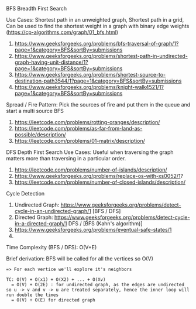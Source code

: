 BFS Breadth First Search

Use Cases: Shortest path in an unweighted graph, Shortest path in a grid, Can be used to find the shortest weight in a graph with binary edge weights (https://cp-algorithms.com/graph/01_bfs.html)
  1. https://www.geeksforgeeks.org/problems/bfs-traversal-of-graph/1?page=1&category=BFS&sortBy=submissions
  2. https://www.geeksforgeeks.org/problems/shortest-path-in-undirected-graph-having-unit-distance/1?page=1&category=BFS&sortBy=submissions
  3. https://www.geeksforgeeks.org/problems/shortest-source-to-destination-path3544/1?page=1&category=BFS&sortBy=submissions
  4. https://www.geeksforgeeks.org/problems/knight-walk4521/1?page=1&category=BFS&sortBy=submissions

Spread / Fire Pattern: Pick the sources of fire and put them in the queue and start a multi source BFS
  1. https://leetcode.com/problems/rotting-oranges/description/
  2. https://leetcode.com/problems/as-far-from-land-as-possible/description/
  3. https://leetcode.com/problems/01-matrix/description/

DFS Depth First Search
Use Cases: Useful when traversing the graph matters more than traversing in a particular order.
  1. https://leetcode.com/problems/number-of-islands/description/
  2. https://www.geeksforgeeks.org/problems/replace-os-with-xs0052/1?
  3. https://leetcode.com/problems/number-of-closed-islands/description/

Cycle Detection

1. Undirected Graph: https://www.geeksforgeeks.org/problems/detect-cycle-in-an-undirected-graph/1 [BFS / DFS]
2. Directed Graph: https://www.geeksforgeeks.org/problems/detect-cycle-in-a-directed-graph/1 DFS / [BFS (Kahn's algorithm)]
3. https://www.geeksforgeeks.org/problems/eventual-safe-states/1
4.  

 Time Complexity (BFS / DFS): O(V+E)
  
  Brief derivation: BFS will be called for all the vertices so O(V)
    
    => For each vertice we'll explore it's neighbors 
    
    TC: O(V) + O(x1) + O(X2) + ... + O(Xv)
      = O(V) + O(2E) : for undirected graph, as the edges are undirected so u -> v and v -> u are treated separately, hence the inner loop will run double the times
      = O(V) + O(E) for directed graph
